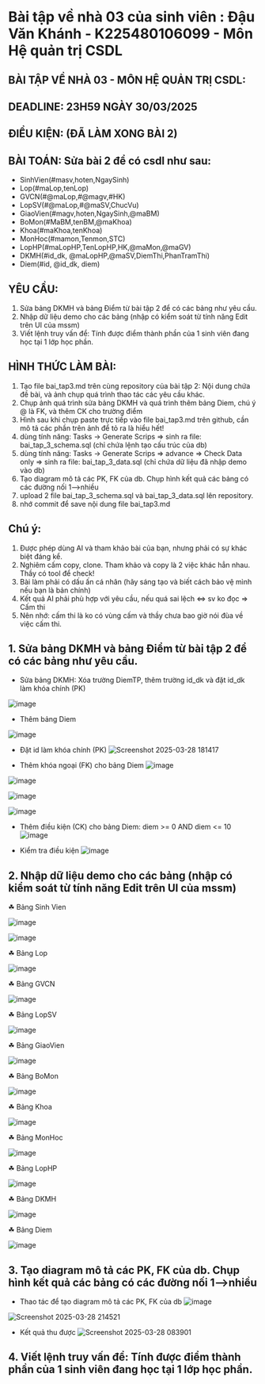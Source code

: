 # Bài tập về nhà 03 của sinh viên : Đậu Văn Khánh - K225480106099 - Môn Hệ quản trị CSDL
## BÀI TẬP VỀ NHÀ 03 - MÔN HỆ QUẢN TRỊ CSDL:

## DEADLINE: 23H59 NGÀY 30/03/2025

## ĐIỀU KIỆN: (ĐÃ LÀM XONG BÀI 2)

## BÀI TOÁN: Sửa bài 2 để có csdl như sau:
  + SinhVien(#masv,hoten,NgaySinh)
  + Lop(#maLop,tenLop)
  + GVCN(#@maLop,#@magv,#HK)
  + LopSV(#@maLop,#@maSV,ChucVu)
  + GiaoVien(#magv,hoten,NgaySinh,@maBM)
  + BoMon(#MaBM,tenBM,@maKhoa)
  + Khoa(#maKhoa,tenKhoa)
  + MonHoc(#mamon,Tenmon,STC)
  + LopHP(#maLopHP,TenLopHP,HK,@maMon,@maGV)
  + DKMH(#id_dk, @maLopHP,@maSV,DiemThi,PhanTramThi)
  + Diem(#id, @id_dk, diem)

## YÊU CẦU:
1. Sửa bảng DKMH và bảng Điểm từ bài tập 2 để có các bảng như yêu cầu.
2. Nhập dữ liệu demo cho các bảng (nhập có kiểm soát từ tính năng Edit trên UI của mssm)
3. Viết lệnh truy vấn để: Tính được điểm thành phần của 1 sinh viên đang học tại 1 lớp học phần.

## HÌNH THỨC LÀM BÀI:
1. Tạo file bai_tap3.md trên cùng repository của bài tập 2:
   Nội dung chứa đề bài, và ảnh chụp quá trình thao tác các yêu cầu khác.
2. Chụp ảnh quá trình sửa bảng DKMH và quá trình thêm bảng Diem, chú ý @ là FK, và thêm CK cho trường điểm
3. Hình sau khi chụp paste trực tiếp vào file bai_tap3.md trên github, cần mô tả các phần trên ảnh để tỏ ra là hiểu hết!
4. dùng tính năng: Tasks -> Generate Scrips => sinh ra file: bai_tap_3_schema.sql  (chỉ chứa lệnh tạo cấu trúc của db)
5. dùng tính năng: Tasks -> Generate Scrips => advance => Check Data only => sinh ra file: bai_tap_3_data.sql  (chỉ chứa dữ liệu đã nhập demo vào db)
6. Tạo diagram mô tả các PK, FK của db. Chụp hình kết quả các bảng có các đường nối 1-->nhiều
7. upload 2 file  bai_tap_3_schema.sql và bai_tap_3_data.sql lên repository.
8. nhớ commit để save nội dung file bai_tap3.md

## Chú ý:
1. Được phép dùng AI và tham khảo bài của bạn, nhưng phải có sự khác biệt đáng kể.
2. Nghiêm cấm copy, clone. Tham khảo và copy là 2 việc khác hẳn nhau. Thầy có tool để check!
3. Bài làm phải có dấu ấn cá nhân (hãy sáng tạo và biết cách bảo vệ mình nếu bạn là bản chính)
4. Kết quả AI phải phù hợp với yêu cầu, nếu quá sai lệch <=> sv ko đọc => Cấm thi
5. Nên nhớ: cấm thi là ko có vùng cấm và thầy chưa bao giờ nói đùa về việc cấm thi.

## 1. Sửa bảng DKMH và bảng Điểm từ bài tập 2 để có các bảng như yêu cầu.
+ Sửa bảng DKMH: Xóa trường DiemTP, thêm trường id_dk và đặt id_dk làm khóa chính (PK)
  
![image](https://github.com/user-attachments/assets/1e63c17f-c629-4714-b931-dae7493f5850)

+ Thêm bảng Diem
  
![image](https://github.com/user-attachments/assets/96d08030-4f6c-42df-96b4-b560a8983069)

+ Đặt id làm khóa chính (PK)
![Screenshot 2025-03-28 181417](https://github.com/user-attachments/assets/2825f74b-156f-4cc2-9fb9-b341e8909606)

+ Thêm khóa ngoại (FK) cho bảng Diem
![image](https://github.com/user-attachments/assets/469b708f-e7a1-4861-a77a-f6ae2102123d)

![image](https://github.com/user-attachments/assets/945596f6-8c5b-4007-b969-b3ea5e3e7b9e)

![image](https://github.com/user-attachments/assets/244e3881-7db7-4693-a14b-1e2892bda2fc)

![image](https://github.com/user-attachments/assets/ca53b14d-9c55-42c0-bd56-3dab9217d839)

+ Thêm điều kiện (CK) cho bảng Diem: diem >= 0 AND diem <= 10
![image](https://github.com/user-attachments/assets/ed9dbb65-7ea1-4344-844d-f129ccb35389)

+ Kiểm tra điều kiện
![image](https://github.com/user-attachments/assets/7f297a27-98bd-4a7d-a9f5-25c33c72a8cf)

## 2. Nhập dữ liệu demo cho các bảng (nhập có kiểm soát từ tính năng Edit trên UI của mssm)
☘ Bảng Sinh Vien

![image](https://github.com/user-attachments/assets/935d5825-a23d-4e01-9d82-5346164a4d07)

![image](https://github.com/user-attachments/assets/be96c3e5-5234-4f75-b13f-4d8cbf2a3888)

☘ Bảng Lop

![image](https://github.com/user-attachments/assets/29c8d543-6642-4d97-8eb7-d63368b1589f)

☘ Bảng GVCN

![image](https://github.com/user-attachments/assets/f022d9bb-b5ab-485c-9bae-9e35fe60ef3b)

☘ Bảng LopSV

![image](https://github.com/user-attachments/assets/c0857f8a-0885-4b82-8875-b9b133c95920)

☘ Bảng GiaoVien

![image](https://github.com/user-attachments/assets/3736448a-37f5-4a6f-a195-81aad61dae00)

☘ Bảng BoMon

![image](https://github.com/user-attachments/assets/745268e7-e6b0-49ef-882e-f3e2340662a4)

☘ Bảng Khoa

![image](https://github.com/user-attachments/assets/1e2e3231-2185-4b54-986f-37597a0ddc07)

☘ Bảng MonHoc

![image](https://github.com/user-attachments/assets/d6406836-5d42-454e-b077-8487132e1ae1)

☘ Bảng LopHP

![image](https://github.com/user-attachments/assets/1422e998-250f-4925-be3d-cb5c267efc27)

☘ Bảng DKMH

![image](https://github.com/user-attachments/assets/a84a87a2-111f-43b0-95e9-3d4317866e6e)

☘ Bảng Diem

![image](https://github.com/user-attachments/assets/b66c3a65-dff7-4b84-848c-3e525f30ebca)

## 3. Tạo diagram mô tả các PK, FK của db. Chụp hình kết quả các bảng có các đường nối 1-->nhiều
+ Thao tác để tạo diagram mô tả các PK, FK của db
![image](https://github.com/user-attachments/assets/3bd3b1d9-8bbd-4000-a0cd-af5de0192335)

![Screenshot 2025-03-28 214521](https://github.com/user-attachments/assets/cd6caab2-424a-4c94-bb29-416c9c15360b)

+ Kết quả thu được
![Screenshot 2025-03-28 083901](https://github.com/user-attachments/assets/8c42d846-5e87-45c7-9c2a-b5a45bdce829)

## 4. Viết lệnh truy vấn để: Tính được điểm thành phần của 1 sinh viên đang học tại 1 lớp học phần.






